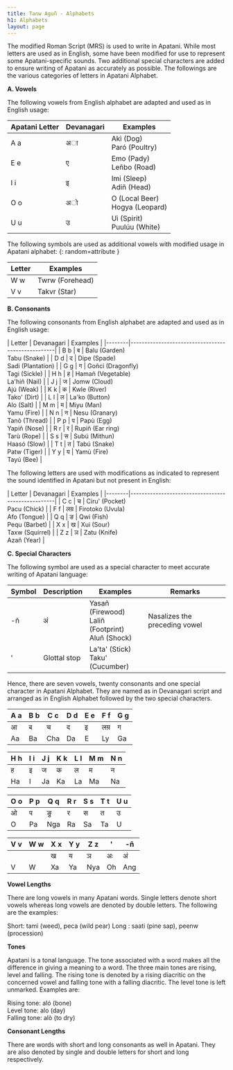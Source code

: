 ```yaml
---
title: Tanw Aguñ - Alphabets
h1: Alphabets
layout: page
---
```


The modified Roman Script (MRS) is used to write in Apatani. While most letters are used as in English, some have been modified for use to represent some Apatani-specific sounds. Two additional special characters are added to ensure writing of Apatani as accurately as possible. The followings are the various categories of letters in Apatani Alphabet.

**A. Vowels**

The following vowels from English alphabet are adapted and used as in English usage:

| Apatani Letter | Devanagari | Examples                         |
|-----------------|------------|--------------------------------- |
| <i class="fa fa-volume-off"></i> A a             | अा          | Akì (Dog) <br> Paró (Poultry)        |
| <i class="fa fa-volume-off"></i> E e             | ए          | Emo (Pady) <br> Leñbo (Road)         |
| <i class="fa fa-volume-off"></i> I i             | इ          | Imi (Sleep) <br> Adiñ (Head)         |
| <i class="fa fa-volume-off"></i> O o             | अो        | O (Local Beer) <br> Hogya (Leopard)  |
| <i class="fa fa-volume-off"></i> U u             | उ          | Uì (Spirit) <br> Puulúu (White)        |

The following symbols are used as additional vowels with modified usage in Apatani alphabet:
{: random=attribute }

| Letter | Examples                      |
|--------|-------------------------------|
| <i class="fa fa-volume-off"></i> W w    | Twrw (Forehead)               |
| <i class="fa fa-volume-off"></i> V v    | Takvr (Star)                  |

**B. Consonants**

The following consonants from English alphabet are adapted and used as in English usage:

| Letter | Devanagari | Examples                             |
|--------|---------------------------------------------------|
| <i class="fa fa-volume-off"></i> B b    | ब          | Balu (Garden) <br> Tabu (Snake)      |
| <i class="fa fa-volume-off"></i> D d    | द          | Dipe (Spade) <br> Sadi (Plantation)  |
| <i class="fa fa-volume-off"></i> G g    | ग          | Goñci (Dragonfly) <br> Tagi (Sickle) |
| <i class="fa fa-volume-off"></i> H h    | ह          | Hamañ (Vegetable) <br> La'hiñ (Nail) |
| <i class="fa fa-volume-off"></i> J j    | ज         | Jomw (Cloud) <br> Ajú (Weak)         |
| <i class="fa fa-volume-off"></i> K k    | क          | Kwle (River) <br> Tako' (Dirt)       |
| <i class="fa fa-volume-off"></i> L l    | ल          | La'ko (Button) <br> Alo (Salt)       |
| <i class="fa fa-volume-off"></i> M m    | म          | Miyu (Man) <br> Yamu (Fire)          |
| <i class="fa fa-volume-off"></i> N n    | न          | Nesu (Granary) <br> Tanò (Thread)    |
| <i class="fa fa-volume-off"></i> P p    | प          | Papù (Egg) <br> Yapiñ (Nose)         |
| <i class="fa fa-volume-off"></i> R r    | र          | Rupiñ (Ear ring) <br> Tarù (Rope)    |
| <i class="fa fa-volume-off"></i> S s    | स          | Subú (Mithun) <br> Haasó (Slow)      |
| <i class="fa fa-volume-off"></i> T t    | त          | Tabú (Snake) <br> Patw (Tiger)       |
| <i class="fa fa-volume-off"></i> Y y    | य          | Yamù (Fire) <br> Tayú (Bee)          |

The following letters are used with modifications as indicated to represent the sound identified in Apatani but not present in English:

| Letter | Devanagari | Examples                             |
|--------|---------------------------------------------------|
| <i class="fa fa-volume-off"></i> C c    | च          | Ciru' (Pocket) <br> Pacu (Chick)     |
| <i class="fa fa-volume-off"></i> F f    | लय़         | Firotoko (Uvula) <br> Afo (Tongue)   |
| <i class="fa fa-volume-off"></i> Q q    | ङ          | Qwi (Fish) <br> Pequ (Barbet)        |
| <i class="fa fa-volume-off"></i> X x    | ख          | Xui (Sour) <br> Taxw (Squirrel)      |
| <i class="fa fa-volume-off"></i> Z z    | ञ          | Zatu (Knife) <br> Azañ (Year)        |

**C. Special Characters**

The following symbol are used as a special character to meet accurate writing of Apatani language:

| Symbol | Description      | Examples                                         | Remarks                       |
|--------|------------------|--------------------------------------------------|-------------------------------|
| <i class="fa fa-volume-off"></i> -ñ      | अं              | Yasañ (Firewood) <br> Laliñ (Footprint) <br> Aluñ (Shock) | Nasalizes the preceding vowel |
| <i class="fa fa-volume-off"></i> '      | Glottal stop     | La'ta' (Stick) <br> Taku' (Cucumber)                 |                               |

Hence, there are seven vowels, twenty consonants and one special character in Apatani Alphabet. They are named as in Devanagari script and arranged as in English Alphabet followed by the two special characters.

| A a | B b | C c | D d | E e | F f | G g |
|-----|-----|-----|-----|-----|-----|-----| 
| आ  | ब   | च   | द   | इ   | लय़  | ग   |
| Aa  | Ba  | Cha | Da  | E   | Ly  | Ga  |
             
| H h | I i | J j | K k | L l | M m | N n |
|-----|-----|-----|-----|-----|-----|-----| 
| ह   | इ   | ज   | क   | ल   | म   | न   |
| Ha  | I   | Ja  | Ka  | La  | Ma  | Na   |
             
| O o | P p | Q q | R r | S s | T t | U u |
|-----|-----|-----|-----|-----|-----|-----| 
| ओ  | प   | ङु  | र    | स   | त   | उ   |
| O   | Pa  | Nga | Ra  | Sa  | Ta   | U  |
             
| V v | W w | X x | Y y | Z z | ' | -ñ
|-----|-----|-----|-----|-----|-----|-----| 
|     |     | ख   | य   | ञ   | अः | अं |
| V   | W   | Xa  | Ya  | Nya | Oh  | Ang |


**Vowel Lengths**

There are long vowels in many Apatani words. Single letters denote short vowels whereas long vowels are denoted by double letters. The following are the examples:

Short: tamì (weed), peca (wild pear)
Long : saati (pine sap), peenw (procession)

**Tones**

Apatani is a tonal language. The tone associated with a word makes all the difference in giving a meaning to a word. The three main tones are rising, level and falling. The rising tone is denoted by a rising diacritic on the concerned vowel and falling tone with a falling diacritic. The level tone is left unmarked. Examples are:

Rising tone: aló (bone)
<br>
Level tone: alo (day)
<br>
Falling tone: alò (to dry)

**Consonant Lengths**

There are words with short and long consonants as well in Apatani. They are also denoted by single and double letters for short and long respectively.
